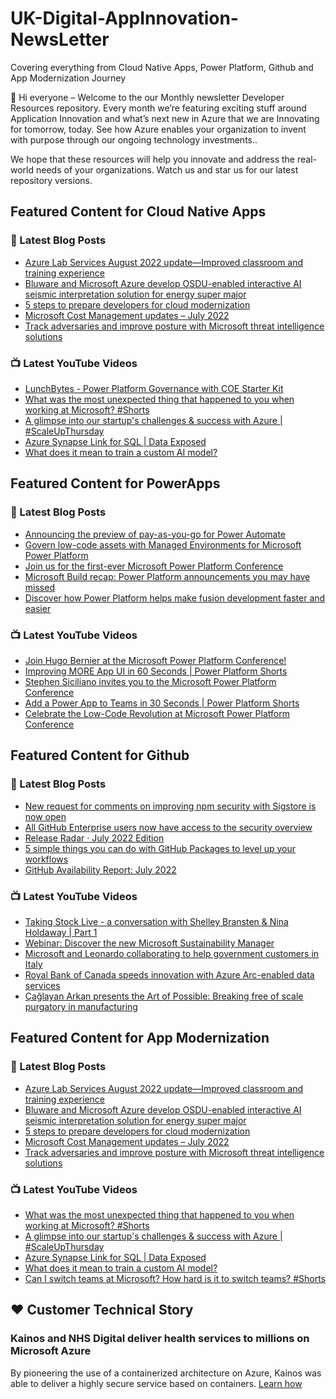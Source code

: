 # UK-Digital-AppInnovation-NewsLetter

Covering everything from Cloud Native Apps, Power Platform, Github and App Modernization Journey

👋 Hi everyone – Welcome to the our Monthly newsletter Developer Resources repository. Every month we’re featuring exciting stuff around Application Innovation and what’s next new in Azure that we are Innovating for tomorrow, today. See how Azure enables your organization to invent with purpose through our ongoing technology investments..


We hope that these resources will help you innovate and address the real-world needs of your organizations. Watch us and star us for our latest repository versions.

## Featured Content for Cloud Native Apps


### 📝 Latest Blog Posts

    
<!-- BLOGCNA:START -->
- [Azure Lab Services August 2022 update—Improved classroom and training experience](https://azure.microsoft.com/blog/azure-lab-services-august-2022-update-improved-classroom-and-training-experience/)
- [Bluware and Microsoft Azure develop OSDU-enabled interactive AI seismic interpretation solution for energy super major](https://azure.microsoft.com/blog/bluware-and-microsoft-azure-develop-osduenabled-interactive-ai-seismic-interpretation-solution-for-energy-super-major/)
- [5 steps to prepare developers for cloud modernization](https://azure.microsoft.com/blog/5-steps-to-prepare-developers-for-cloud-modernization/)
- [Microsoft Cost Management updates – July 2022](https://azure.microsoft.com/blog/microsoft-cost-management-updates-july-2022/)
- [Track adversaries and improve posture with Microsoft threat intelligence solutions ](https://azure.microsoft.com/blog/track-adversaries-and-improve-posture-with-microsoft-threat-intelligence-solutions/)
<!-- BLOGCNA:END -->

### 📺 Latest YouTube Videos

 
<!-- YOUTUBECNA:START -->
- [LunchBytes - Power Platform Governance with COE Starter Kit](https://www.youtube.com/watch?v=_m4Zw1cBBx0)
- [What was the most unexpected thing that happened to you when working at Microsoft?   #Shorts](https://www.youtube.com/watch?v=tsxxcu-NTOY)
- [A glimpse into our startup&#39;s challenges &amp; success with Azure | #ScaleUpThursday](https://www.youtube.com/watch?v=Vegy5F6dRuA)
- [Azure Synapse Link for SQL | Data Exposed](https://www.youtube.com/watch?v=9xdoMrhDDP8)
- [What does it mean to train a custom AI model?](https://www.youtube.com/watch?v=dY-ACRYHPhM)
<!-- YOUTUBECNA:END -->

##  Featured Content for PowerApps
### 📝 Latest Blog Posts
<!-- BLOGPOWER:START -->
- [Announcing the preview of pay-as-you-go for Power Automate](https://cloudblogs.microsoft.com/powerplatform/2022/07/21/announcing-the-preview-of-pay-as-you-go-for-power-automate/)
- [Govern low-code assets with Managed Environments for Microsoft Power Platform](https://cloudblogs.microsoft.com/powerplatform/2022/07/12/govern-low-code-assets-with-managed-environments-for-microsoft-power-platform/)
- [Join us for the first-ever Microsoft Power Platform Conference](https://cloudblogs.microsoft.com/powerplatform/2022/07/12/join-us-for-the-first-ever-microsoft-power-platform-conference/)
- [Microsoft Build recap: Power Platform announcements you may have missed](https://cloudblogs.microsoft.com/powerplatform/2022/05/31/microsoft-build-recap-power-platform-announcements-you-may-have-missed/)
- [Discover how Power Platform helps make fusion development faster and easier](https://cloudblogs.microsoft.com/powerplatform/2022/05/25/discover-how-power-platform-helps-make-fusion-development-faster-and-easier/)
<!-- BLOGPOWER:END -->
 ### 📺 Latest YouTube Videos
    
<!-- YOUTUBEPOWER:START -->
- [Join Hugo Bernier at the Microsoft Power Platform Conference!](https://www.youtube.com/watch?v=_K66oG7wta4)
- [Improving MORE App UI in 60 Seconds | Power Platform Shorts](https://www.youtube.com/watch?v=d-TZu04icUE)
- [Stephen Siciliano invites you to the Microsoft Power Platform Conference](https://www.youtube.com/watch?v=tB0wHYpat-0)
- [Add a Power App to Teams in 30 Seconds | Power Platform Shorts](https://www.youtube.com/watch?v=dEWjMMDEUU0)
- [Celebrate the Low-Code Revolution at Microsoft Power Platform Conference](https://www.youtube.com/watch?v=niWxKkmZ2Ic)
<!-- YOUTUBEPOWER:END -->

##  Featured Content for Github
### 📝 Latest Blog Posts
<!-- BLOGGITHUB:START -->
- [New request for comments on improving npm security with Sigstore is now open](https://github.blog/2022-08-08-new-request-for-comments-on-improving-npm-security-with-sigstore-is-now-open/)
- [All GitHub Enterprise users now have access to the security overview](https://github.blog/2022-08-08-all-github-enterprise-users-now-have-access-to-the-security-overview/)
- [Release Radar · July 2022 Edition](https://github.blog/2022-08-05-release-radar-jul-2022/)
- [5 simple things you can do with GitHub Packages to level up your workflows](https://github.blog/2022-08-04-5-simple-things-you-can-do-with-github-packages-to-level-up-your-workflows/)
- [GitHub Availability Report: July 2022](https://github.blog/2022-08-03-github-availability-report-july-2022/)
<!-- BLOGGITHUB:END -->
### 📺 Latest YouTube Videos
<!-- YOUTUBEGITHUB:START -->
- [Taking Stock Live - a conversation with Shelley Bransten &amp; Nina Holdaway | Part 1](https://www.youtube.com/watch?v=TlcNW_K9k4s)
- [Webinar: Discover the new Microsoft Sustainability Manager](https://www.youtube.com/watch?v=az1Zkv6fFMc)
- [Microsoft and Leonardo collaborating to help government customers in Italy](https://www.youtube.com/watch?v=FPigM91F4vU)
- [Royal Bank of Canada speeds innovation with Azure Arc-enabled data services](https://www.youtube.com/watch?v=lYvzrMgdReI)
- [Çağlayan Arkan presents the Art of Possible: Breaking free of scale purgatory in manufacturing](https://www.youtube.com/watch?v=ae4MnQKviHE)
<!-- YOUTUBEGITHUB:END -->
##  Featured Content for App Modernization
### 📝 Latest Blog Posts
<!-- BLOGAPPMOD:START -->
- [Azure Lab Services August 2022 update—Improved classroom and training experience](https://azure.microsoft.com/blog/azure-lab-services-august-2022-update-improved-classroom-and-training-experience/)
- [Bluware and Microsoft Azure develop OSDU-enabled interactive AI seismic interpretation solution for energy super major](https://azure.microsoft.com/blog/bluware-and-microsoft-azure-develop-osduenabled-interactive-ai-seismic-interpretation-solution-for-energy-super-major/)
- [5 steps to prepare developers for cloud modernization](https://azure.microsoft.com/blog/5-steps-to-prepare-developers-for-cloud-modernization/)
- [Microsoft Cost Management updates – July 2022](https://azure.microsoft.com/blog/microsoft-cost-management-updates-july-2022/)
- [Track adversaries and improve posture with Microsoft threat intelligence solutions ](https://azure.microsoft.com/blog/track-adversaries-and-improve-posture-with-microsoft-threat-intelligence-solutions/)
<!-- BLOGAPPMOD:END -->
### 📺 Latest YouTube Videos
<!-- YOUTUBEAPPMOD:START -->
- [What was the most unexpected thing that happened to you when working at Microsoft?   #Shorts](https://www.youtube.com/watch?v=tsxxcu-NTOY)
- [A glimpse into our startup&#39;s challenges &amp; success with Azure | #ScaleUpThursday](https://www.youtube.com/watch?v=Vegy5F6dRuA)
- [Azure Synapse Link for SQL | Data Exposed](https://www.youtube.com/watch?v=9xdoMrhDDP8)
- [What does it mean to train a custom AI model?](https://www.youtube.com/watch?v=dY-ACRYHPhM)
- [Can I switch teams at Microsoft? How hard is it to switch teams?  #Shorts](https://www.youtube.com/watch?v=5hl-NC0x3Uo)
<!-- YOUTUBEAPPMOD:END -->


## ♥️ Customer Technical Story 

### Kainos and NHS Digital deliver health services to millions on Microsoft Azure

By pioneering the use of a containerized architecture on Azure, Kainos was able to deliver a highly secure service based on containers. [Learn how](https://customers.microsoft.com/en-us/story/1368348549535774520-kainos-and-nhs-digital-deliver-health-services-to-millions-on-microsoft-azure)

